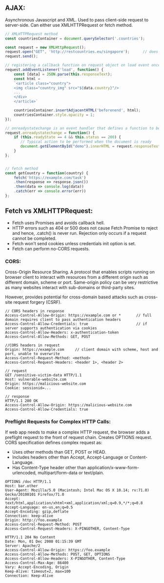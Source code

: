 ## AJAX:
Asynchronous Javascript and XML. Used to pass client-side request to server-side. Can either use XMLHTTPRequest or fetch method.

```javascript
// XMLHTTPRequest method
const countriesContainer = document.querySelector('.countries');

const request = new XMLHttpRequest();
request.open("GET", 'http://restcountries.eu/singapore');      // does not open connection but configures the request only
request.send();

// registering a callback function on request object on load event once request is completed
request.addEventListener('load', function() {       
    const [data] = JSON.parse(this.responseText);
    const html = 
    `<article class="country">
    <img class="country_img" src="${data.country}"/>
    ...
    </div>
    </article>`

    countriesContainer.insertAdjacentHTML('beforenend', html);
    countriesContainer.style.opacity = 1;
});

// onreadystatechange is an event handler that defines a function to be called when its property changes
request.onreadystatechange = function() {
    if (this.readyState == 4 && this.status == 200) {
       // Typical action to be performed when the document is ready
       document.getElementById("demo").innerHTML = request.responseText;
    }
};


// fetch method
const getCountry = function(country) {
    fetch('https://example.com/task')
    .then(response => response.json())
    .then(data => console.log(data))
    .catch(err => console.error(err))
};
```

## Fetch vs XMLHTTPRequest:
- Fetch uses  Promises and avoids callback hell.
- HTTP errors such as 404 or 500 does not cause Fetch Promise to reject and hence, .catch() is never run. Rejection only occurs if a request cannot be completed.
- Fetch won't send cookies unless credentials init option is set.
- Fetch can perform no-CORS requests.

### CORS:
Cross-Origin Resource Sharing. A protocol that enables scripts running on browser client to interact with resources from a different origin such as different domain, scheme
or port. Same-origin policy can be very restrictive as many websites interact with sub-domains or third-party sites.

However, provides potential for cross-domain based attacks such as cross-site request forgery (CSRF).
```
// CORS headers in response
Access-Control-Allow-Origin: https://example.com or *       // full domain requires client to pass authentication headers
Access-Control-Allow-Credentials: true                      // if server supports authentication via cookies
Access-Control-Allow-Headers: x-authentication-token
Access-Control-Allow-Methods: GET, POST

//CORS headers in request
Origin: https://example.com     // client domain with scheme, host and port, unable to overwrite
Access-Control-Request-Method: <method>
Access-Control-Request-Headers: <header 1>, <header 2>

// request
GET /sensitive-victim-data HTTP/1.1
Host: vulnerable-website.com
Origin: https://malicious-website.com
Cookie: sessionid=...

// response 
HTTP/1.1 200 OK
Access-Control-Allow-Origin: https://malicious-website.com
Access-Control-Allow-Credentials: true
```
### Preflight Requests for Complex HTTP Calls:
If web app needs to make a complex HTTP request, the browser adds a preflight request to the front of request chain. Creates OPTIONS request.
CORS specification defines complex request as:
- Uses other methods than GET, POST or HEAD.
- Includes headers other than Accept, Accept-Language or Content-Language.
- Has Content-Type header other than application/x-www-form-urlencoded, multipart/form-data or text/plain.
```
OPTIONS /doc HTTP/1.1
Host: bar.other
User-Agent: Mozilla/5.0 (Macintosh; Intel Mac OS X 10.14; rv:71.0) Gecko/20100101 Firefox/71.0
Accept: text/html,application/xhtml+xml,application/xml;q=0.9,*/*;q=0.8
Accept-Language: en-us,en;q=0.5
Accept-Encoding: gzip,deflate
Connection: keep-alive
Origin: http://foo.example
Access-Control-Request-Method: POST
Access-Control-Request-Headers: X-PINGOTHER, Content-Type

HTTP/1.1 204 No Content
Date: Mon, 01 Dec 2008 01:15:39 GMT
Server: Apache/2
Access-Control-Allow-Origin: https://foo.example
Access-Control-Allow-Methods: POST, GET, OPTIONS
Access-Control-Allow-Headers: X-PINGOTHER, Content-Type
Access-Control-Max-Age: 86400
Vary: Accept-Encoding, Origin
Keep-Alive: timeout=2, max=100
Connection: Keep-Alive
```


